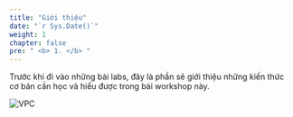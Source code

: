 ```yaml
---
title: "Giới thiệu"
date: "`r Sys.Date()`"
weight: 1
chapter: false
pre: " <b> 1. </b> "
---
```


Trước khi đi vào những bài labs, đây là phần sẽ giới thiệu những kiến thức cơ bản cần học và hiểu được trong bài workshop này.

![VPC](/images/1.intro/1-1new.png)
